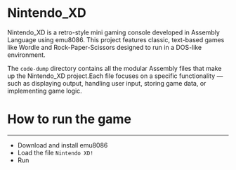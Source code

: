 # Nintendo_XD
Nintendo_XD is a retro-style mini gaming console developed in Assembly Language using emu8086. This project features classic, text-based games like Wordle and Rock-Paper-Scissors designed to run in a DOS-like environment.

The `code-dump` directory contains all the modular Assembly files that make up the Nintendo_XD project.Each file focuses on a specific functionality — such as displaying output, handling user input, storing game data, or implementing game logic.

# How to run the game
---

- Download and install emu8086
- Load the file `Nintendo XD!`
- Run
